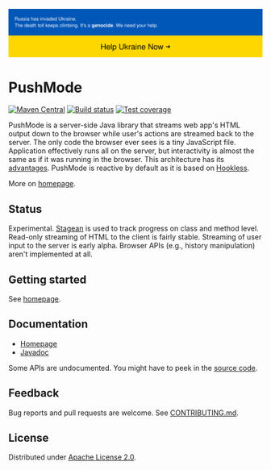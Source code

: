 <!--- Generated by scripts/configure.py --->
[![SWUbanner](https://raw.githubusercontent.com/vshymanskyy/StandWithUkraine/main/banner2-direct.svg)](https://github.com/vshymanskyy/StandWithUkraine/blob/main/docs/README.md)

# PushMode

[![Maven Central](https://img.shields.io/maven-central/v/com.machinezoo.pushmode/pushmode)](https://central.sonatype.com/artifact/com.machinezoo.pushmode/pushmode)
[![Build status](https://github.com/robertvazan/pushmode/workflows/build/badge.svg)](https://github.com/robertvazan/pushmode/actions/workflows/build.yml)
[![Test coverage](https://codecov.io/gh/robertvazan/pushmode/branch/master/graph/badge.svg)](https://codecov.io/gh/robertvazan/pushmode)

PushMode is a server-side Java library that streams web app's HTML output down to the browser
while user's actions are streamed back to the server.
The only code the browser ever sees is a tiny JavaScript file.
Application effectively runs all on the server,
but interactivity is almost the same as if it was running in the browser.
This architecture has its [advantages](https://pushmode.machinezoo.com/architecture-comparison).
PushMode is reactive by default as it is based on [Hookless](https://hookless.machinezoo.com/).

More on [homepage](https://pushmode.machinezoo.com/).

## Status

Experimental. [Stagean](https://stagean.machinezoo.com/) is used to track progress on class and method level.
Read-only streaming of HTML to the client is fairly stable. Streaming of user input to the server is early alpha.
Browser APIs (e.g., history manipulation) aren't implemented at all.

## Getting started

See [homepage](https://pushmode.machinezoo.com/).

## Documentation

* [Homepage](https://pushmode.machinezoo.com/)
* [Javadoc](https://pushmode.machinezoo.com/javadoc/com.machinezoo.pushmode/module-summary.html)

Some APIs are undocumented. You might have to peek in the [source code](src/main/java/com/machinezoo/pushmode).

## Feedback

Bug reports and pull requests are welcome. See [CONTRIBUTING.md](CONTRIBUTING.md).

## License

Distributed under [Apache License 2.0](LICENSE).
